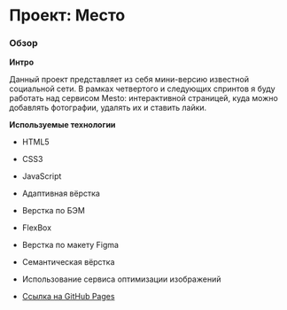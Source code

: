 # Проект: Место

### Обзор

**Интро**

Данный проект представляет из себя мини-версию известной социальной сети.
В рамках четвертого и следующих спринтов я буду работать над сервисом Mesto: интерактивной страницей, куда можно добавлять фотографии, удалять их и ставить лайки.


**Используемые технологии**

* HTML5

* CSS3

* JavaScript

* Адаптивная вёрстка

* Верстка по БЭМ

* FlexBox

* Верстка по макету Figma

* Семантическая вёрстка

* Использование сервиса оптимизации изображений

* [Ссылка на GitHub Pages]()
